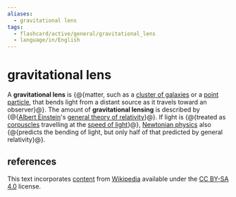```yaml
---
aliases:
  - gravitational lens
tags:
  - flashcard/active/general/gravitational_lens
  - language/in/English
---
```


# gravitational lens

A __gravitational lens__ is {@{matter, such as a [cluster of galaxies](galaxy%20cluster.md) or a [point particle](point%20particle.md), that bends light from a distant source as it travels toward an observer}@}. The amount of __gravitational lensing__ is described by {@{[Albert Einstein](Albert%20Einstein.md)'s [general theory of relativity](general%20relativity.md)}@}. If light is {@{treated as [corpuscles](corpuscular%20theory%20of%20light.md) travelling at the [speed of light](speed%20of%20light.md)}@}, [Newtonian physics](classical%20mechanics.md) also {@{predicts the bending of light, but only half of that predicted by general relativity}@}.

## references

This text incorporates [content](https://en.wikipedia.org/wiki/gravitational_lens) from [Wikipedia](Wikipedia.md) available under the [CC BY-SA 4.0](https://creativecommons.org/licenses/by-sa/4.0/) license.
